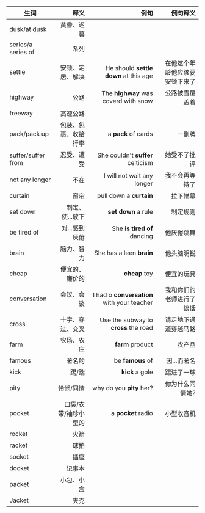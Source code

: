 | 生词               |                 释义 |                                       例句 |                       例句释义 |
| ------------------ | -------------------: | -----------------------------------------: | -----------------------------: |
| dusk/at dusk       |           黄昏、迟暮 |                                            |
| series/a series of |                 系列 |                                            |
| settle             |     安顿、定居、解决 |      He should **settle down** at this age | 在他这个年龄他应该要安顿下来了 |
| highway            |                 公路 |       The **highway** was coverd with snow |                 公路被雪覆盖着 |
| freeway            |             高速公路 |                                            |                                |
| pack/pack up       | 包装、包裹、收拾行李 |                        a **pack** of cards |                         一副牌 |
| suffer/suffer from |           忍受、遭受 |          She couldn't **suffer** ceiticism |                   她受不了批评 |
| not any longer     |                 不在 |                 I will not wait any longer |                 我不会再等待了 |
| curtain            |                 窗帘 |                    pull down a **curtain** |                       拉下帷幕 |
| set down           |      制定、使...放下 |                        **set down** a rule |                       制定规则 |
| be tired of        |        对...感到厌倦 |               She **is  tired of** dancing |                     他厌倦跳舞 |
| brain              |           脑力、智力 |                   She has a leen **brain** |                     他头脑明锐 |
| cheap              |       便宜的、廉价的 |                              **cheap** toy |                     便宜的玩具 |
| conversation       |           会议、会谈 | I had o **conversation** with your teacher |       我和你们的老师进行了谈话 |
| cross              |     十字、穿过、交叉 |       Use the subway to **cross** the road |           请走地下通道穿越马路 |
| farm               |           农场、农庄 |                           **farm** product |                         农产品 |
| famous             |               著名的 |                           be **famous** of |                    因...而著名 |
| kick               |                踢/踹 |                            **kick** a gole |                     踢进了一球 |
| pity               |            怜悯/同情 |                   why do you **pity** her? |                你为什么同情她? |
| pocket             | 口袋/衣带/袖珍小型的 |                         a **pocket** radio |                     小型收音机 |
| rocket             |                 火箭 |                                            |                                |
| racket             |                 球拍 |                                            |                                |
| socket             |                 插座 |                                            |                                |
| docket             |               记事本 |                                            |                                |
| packet             |           小包、小盒 |                                            |                                |
| Jacket             |                 夹克 |                                            |                                |